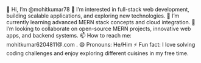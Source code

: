 👋 Hi, I’m @mohitkumar78
👀 I’m interested in full-stack web development, building scalable applications, and exploring new technologies.
🌱 I’m currently learning advanced MERN stack concepts and cloud integration.
💞️ I’m looking to collaborate on open-source MERN projects, innovative web apps, and backend systems.
📫 How to reach me: mohitkumar6204811@.com .
😄 Pronouns: He/Him
⚡ Fun fact: I love solving coding challenges and enjoy exploring different cuisines in my free time.

<!---
mohitkumar78/mohitkumar78 is a ✨ special ✨ repository because its `README.md` (this file) appears on your GitHub profile.
You can click the Preview link to take a look at your changes.
--->
